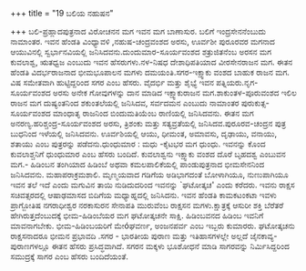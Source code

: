 +++
title = "19 ಬಲಿಯ ನಹುಷನ"

+++
ಬಲಿ-ಪ್ರಹ್ಲಾದಪುತ್ರನಾದ ವಿರೋಚನನ ಮಗ ಇವನ ಮಗ ಬಾಣಾಸುರ. ಬಲಿಗೆ ಇಂದ್ರಸೇನನೆಂಬುದು ನಾಮಾಂತರ. ಇವನ ಹೆಂಡತಿ ವಿಂಧ್ಯಾವಳಿ ,ನಹುಷ-ಚಂದ್ರವಂಶದ ಅರಸು, ಊರ್ವಶೀ ಪುರೂರವರ ಮಗನಾದ ಆಯುವಿನಲ್ಲಿ ಸ್ವರ್ಭಾನವಿಯಲ್ಲಿ ಜನಿಸಿದವನು.ದುಂದುಮಾರ-ಸೂರ್ಯವಂಶದ ಶತ್ರುಜಿತನೆಂಬ ಅರಸನ ಮಗ ಕುವಲಾಶ್ವ, ಋತಧ್ವಜ ಎಂಬುದು ಇವನ ಹೆಸರುಗಳು.ನಳ-ನಿಷಧ ದೇಶಾಧಿಪತಿಯಾದ ವೀರಸೇನರಾಜನ ಮಗ. ಈತನ ಹೆಂಡತಿ ವಿದರ್ಭರಾಜನಾದ ಭೀಮಭೂಪಾಲನ ಮಗಳು ದಮಯಂತಿ.ಸಗರ-ಇಕ್ಷ್ವಾಕು ವಂಶದ ಬಾಹುಕ ರಾಜನ ಮಗ. ವಿಷ ಸಮೇತವಾಗಿ ಹುಟ್ಟಿದ್ದರಿಂದ ಸಗರ ಎಂಬ ಹೆಸರು. ವೈದರ್ಭಿ ಮತ್ತು ಶೈಭ್ಯೆ ಇವನ ಪತ್ನಿಯರು.ನೃಗ-ಸೂರ್ಯವಂಶದ ಅರಸು ಅನೇಕ ಗೋವುಗಳನ್ನು ದಾನ ಮಾಡಿದ ಇಕ್ಷ್ವಾಕುರಾಜನ ಮಗ.ಶಾಕುಂತಳ-ಪೂರುವಂಶದ ಇಲಿಲ ರಾಜನ ಮಗ ದುಷ್ಯಂತನಿಂದ ಶಕುಂತಲೆಯಲ್ಲಿ ಜನಿಸಿದವ, ಸರ್ವದಮನ ಎಂಬುದು ನಾಮಾಂತರ ಪುರುಕುತ್ಸ-ಸೂರ್ಯವಂಶದ ಮಾಂಧಾತೃ ರಾಜನಿಂದ ಬಿಂದುಮತಿಯೆಂಬ ರಾಣಿಯಲ್ಲಿ ಜನಿಸಿದವನು. ಈತನ ಮಗ ಅನರಣ್ಯ.ಹರಿಶ್ಚಂದ್ರ-ಸೂರ್ಯವಂಶದ ಅರಸು, ತ್ರಿಶಂಕು ಮತ್ತು ಸತ್ಯವ್ರತೆಯಲ್ಲಿ ಜನಿಸಿದವ.ಪುರೂರವ-ಚಂದ್ರನ ಪುತ್ರ ಬುಧನಿಂದ ಇಳೆಯಲ್ಲಿ ಜನಿಸಿದವನು. ಊರ್ವಶಿಯಲ್ಲಿ ಆಯು, ಧೀಮಂತ, ಅಮಾವಸು, ದೃಢಾಯು, ವನಾಯು, ಶತಾಯು ಎಂಬ ಪುತ್ರರನ್ನು ಪಡೆದನು.ಧುಂಧುಮಾರ : ಮಧು -ಕೈಟಭರ ಮಗ ಧುಂಧು. ಇವನನ್ನು ಕೊಂದ ಕುವಲಾಶ್ಚನಿಗೆ ಧುಂಧುಮಾರ ಎಂಬ ಹೆಸರು ಬಂದಿದೆ. ಕುವಲಾಶ್ವನು ಇಕ್ಷ್ವಾಕು ವಂಶದ ದೊರೆ ಬೃಹದಶ್ವ ಎಂಬುವನ ಮಗ.- ಹಿಡಿಂಬನ ತಂಗಿಯಾದ ಹಿಡಿಂಬೆ ಅಥವಾ ಕಮಲಪಾಲಿಕೆಯಲ್ಲಿ ಪಾಂಡುಪುತ್ರನಾದ ಭೀಮಸೇನನಿಂದ ಜನಿಸಿದವನು. ಮಹಾಪರಾಕ್ರಮಶಾಲಿ. ಮೃಣ್ಮಯವಾದ ಗಡಿಗೆಯ ಅಡಿಭಾಗದಂತೆ ಬೋಳಾಗಿಯೂ, ನುಣುಪಾಗಿಯೂ ಇವನ ತಲೆ ಇದೆ ಎಂದು ಮಗುವಿನ ತಾಯಿ ನುಡಿದುದರಿಂದ ಇವನನ್ನು `ಘಟೋತ್ಕಚ' ಎಂದು ಕರೆದರು. ಇವನು ರಾಕ್ಷಸ ಸಚಿವತ್ಸರದಲ್ಲಿ ಆಷಾಢಮಾಸದ ಬಿದಿಗೆಯ ಮಧ್ಯಾಹ್ನದಲ್ಲಿ ಜನಿಸಿದನು. ಇವನ ಹೆಂಡತಿ ಕಾಮಕಟಂಕಟಾ ಇವಳು ಪ್ರಾಗ್ಜೋತಿಷ ನಗರಾಧೀಶ್ವರ ನರಕಾಸುರನ ಸೇನಾಪತಿ ಮುರುವೆಂಬ ರಾಕ್ಷಸನ ಮಗಳು.ಕ್ಷಾತ್ರಕ್ಕೆ ಆಸುರೀ ಶಕ್ತಿ ಬೆರೆತರೆ ಹೇಗಿರುತ್ತದೆಂಬುದಕ್ಕೆ ಭೀಮ-ಹಿಡಿಂಬೆಯರ ಮಗ ಘಟೋತ್ಕಚನೇ ಸಾಕ್ಷಿ. ಹಿಡಿಂಬವನದ ಹಿಡಿಂಬ ಇವನಿಗೆ ಮಾವನಾಗಬೇಕು. ಭೀಮ-ಹಿಡಿಂಬಯರಿಗೆ ಮೇóಘವರ್ಣ, ಅಂಜನಪರ್ವ ಎಂಬ ಇಬ್ಬರು ಕುಮಾರರು. ಘಟೋತ್ಕಚನು ರಾಕ್ಷಸನಾದರೂ ಭೀಮನ ಪ್ರಭಾವದಿ .ಸಗರ - ಭಾರತೀಯ ಪುರಾಣ ಮತ್ತು ಇತಿಹಾಸಗಳಲ್ಲೇ ಅಲ್ಲದೆ ಜೈನಕಾವ್ಯ-ಪುರಾಣಗಳಲ್ಲೂ ಈತನ ಹೆಸರು ಪ್ರಸಿದ್ಧವಾಗಿದೆ. ಸಗರನ ಮಕ್ಕಳು ಭೂಶೋಧನೆ ಮಾಡಿ ಸಾಗರವನ್ನು ನಿರ್ಮಿಸಿದ್ದರಿಂದ ಸಮುದ್ರಕ್ಕೆ ಸಾಗರ ಎಂಬ ಹೆಸರು ಬಂದಿದೆಯಂತೆ.